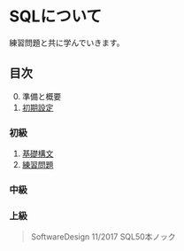# SQLについて

練習問題と共に学んでいきます。


## 目次

0. 準備と概要
1. [初期設定](./md/Zero.md)


### 初級
1. [基礎構文](./md/First.md)
2. [練習問題](./md/First_exercises.md)

### 中級

### 上級


> SoftwareDesign 11/2017 SQL50本ノック
